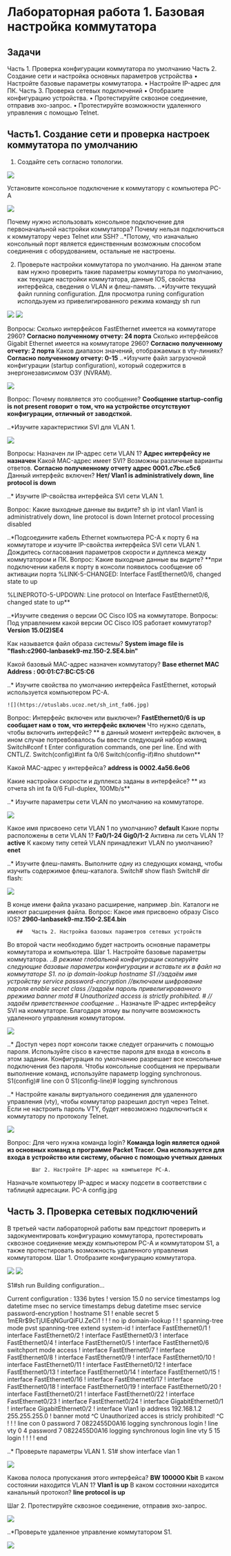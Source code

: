 # Лабораторная работа 1. Базовая настройка коммутатора
##       Задачи
Часть 1. Проверка конфигурации коммутатора по умолчанию
Часть 2. Создание сети и настройка основных параметров устройства
    • Настройте базовые параметры коммутатора.
    • Настройте IP-адрес для ПК.
Часть 3. Проверка сетевых подключений
    • Отобразите конфигурацию устройства.
    • Протестируйте сквозное соединение, отправив эхо-запрос.
    • Протестируйте возможности удаленного управления с помощью Telnet.

##   Часть1. Создание сети и проверка настроек коммутатора по умолчанию
1. Создайте сеть согласно топологии.
   
![](https://otuslabs.ucoz.net/topologija.jpg)

 Установите консольное подключение к коммутатору с компьютера PC-A
 
![](https://otuslabs.ucoz.net/CPT_RS_232.jpg)

Почему нужно использовать консольное подключение для первоначальной настройки коммутатора? Почему нельзя подключиться к коммутатору через Telnet или SSH?
..*Потому, что изначально консольный порт является единственным возможным способом соединения с оборудованием, остальные не настроены.

2. Проверьте настройки коммутатора по умолчанию.
На данном этапе вам нужно проверить такие параметры коммутатора по умолчанию, как текущие настройки коммутатора, данные IOS, свойства интерфейса, сведения о VLAN и флеш-память.
..*Изучите текущий файл running configuration.
Для просмотра runing configuration исполдьзуем из привелигированного режима команду sh run

![]( https://otuslabs.ucoz.net/sh_run1.jpg)
![](https://otuslabs.ucoz.net/sh_run2.jpg)

Вопросы:
Сколько интерфейсов FastEthernet имеется на коммутаторе 2960?   **Согласно полученному отчету: 24 порта**
Сколько интерфейсов Gigabit Ethernet имеется на коммутаторе 2960? **Согласно полученному отчету: 2 порта**
Каков диапазон значений, отображаемых в vty-линиях? **Согласно полученному отчету: 0-15**
..*Изучите файл загрузочной конфигурации (startup configuration), который содержится в энергонезависимом ОЗУ (NVRAM).

![](https://otuslabs.ucoz.net/sh_start.jpg)

Вопрос:
Почему появляется это сообщение? **Сообщение startup-config is not present говорит о том, что на устройстве отсутствуют конфигурации, отличный от заводсткой.**

..*Изучите характеристики SVI для VLAN 1.

![](https://otuslabs.ucoz.net/sh_vlan1.jpg)

Вопросы:
Назначен ли IP-адрес сети VLAN 1? **Адрес интерфейсу не назначен**
Какой MAC-адрес имеет SVI? Возможны различные варианты ответов.  **Согласно получяенному отчету адрес 0001.c7bc.c5c6**
Данный интерфейс включен?  **Нет/ Vlan1 is administratively down, line protocol is down**

..* Изучите IP-свойства интерфейса SVI сети VLAN 1.

Вопрос:
Какие выходные данные вы видите?
sh ip int vlan1
Vlan1 is administratively down, line protocol is down
  Internet protocol processing disabled

..*Подсоедините кабель Ethernet компьютера PC-A к порту 6 на коммутаторе и изучите IP-свойства интерфейса SVI сети VLAN 1. Дождитесь согласования параметров скорости и дуплекса между коммутатором и ПК.
Вопрос:
Какие выходные данные вы видите? **при подключении кабеля к порту в консоли появилось сообщение об активации порта %LINK-5-CHANGED: Interface FastEthernet0/6, changed state to up

%LINEPROTO-5-UPDOWN: Line protocol on Interface FastEthernet0/6, changed state to up**

..*Изучите сведения о версии ОС Cisco IOS на коммутаторе.
Вопросы:
Под управлением какой версии ОС Cisco IOS работает коммутатор? **Version 15.0(2)SE4**

Как называется файл образа системы? **System image file is "flash:c2960-lanbasek9-mz.150-2.SE4.bin"**

Какой базовый MAC-адрес назначен коммутатору? **Base ethernet MAC Address : 00:01:C7:BC:C5:C6**

..* Изучите свойства по умолчанию интерфейса FastEthernet, который используется компьютером PC-A.

    ![](https://otuslabs.ucoz.net/sh_int_fa06.jpg)
Вопрос:
Интерфейс включен или выключен? **FastEthernet0/6 is up сообщает нам о том, что интерфейс включен**
Что нужно сделать, чтобы включить интерфейс? ** в данный момент интерфейс включен, в ином случае потревбовалось бы ввести следующий набор  команд
Switch#conf t
Enter configuration commands, one per line. End with CNTL/Z.
Switch(config)#int fa 0/6
Switch(config-if)#no shutdown**

Какой MAC-адрес у интерфейса? **address is 0002.4a56.6e06**

Какие настройки скорости и дуплекса заданы в интерфейсе? ** из отчета sh int fa 0/6 Full-duplex, 100Mb/s**


..* Изучите параметры сети VLAN по умолчанию на коммутаторе.

![](https://otuslabs.ucoz.net/sh_VLANs.jpg)

Какое имя присвоено сети VLAN 1 по умолчанию?  **default**
Какие порты расположены в сети VLAN 1?  **Fa0/1-24 Gig0/1-2**
Активна ли сеть VLAN 1? **active**
К какому типу сетей VLAN принадлежит VLAN по умолчанию? **enet**

..* Изучите флеш-память.
Выполните одну из следующих команд, чтобы изучить содержимое флеш-каталога.
Switch# show flash 
Switch# dir flash:

![](https://otuslabs.ucoz.net/sh_flash.jpg)

В конце имени файла указано расширение, например .bin. Каталоги не имеют расширения файла.
Вопрос:
Какое имя присвоено образу Cisco IOS?   **2960-lanbasek9-mz.150-2.SE4.bin**


       ##   Часть 2. Настройка базовых параметров сетевых устройств
Во второй части необходимо будет настроить основные параметры коммутатора и компьютера.
            Шаг 1. Настройте базовые параметры коммутатора.
..*В режиме глобальной конфигурации скопируйте следующие базовые параметры конфигурации и вставьте их в файл на коммутаторе S1. 
no ip domain-lookup 
hostname S1 //задаём имя устройству
service password-encryption //включаем шифрование пароля
enable secret class //задаём пароль привелигированного ррежима
banner motd # 
Unauthorized access is strictly prohibited. # //задаём приветственное сообщение
..* Назначьте IP-адрес интерфейсу SVI на коммутаторе. Благодаря этому вы получите возможность удаленного управления коммутатором.

   ![](https://otuslabs.ucoz.net/no_sh_vlan1.jpg)

..* Доступ через порт консоли также следует ограничить  с помощью пароля. Используйте cisco в качестве пароля для входа в консоль в этом задании. Конфигурация по умолчанию разрешает все консольные подключения без пароля. Чтобы консольные сообщения не прерывали выполнение команд, используйте параметр logging synchronous.
S1(config)# line con 0
S1(config-line)# logging synchronous 

..* Настройте каналы виртуального соединения для удаленного управления (vty), чтобы коммутатор разрешил доступ через Telnet. Если не настроить пароль VTY, будет невозможно подключиться к коммутатору по протоколу Telnet.

![](https://otuslabs.ucoz.net/all_passwords.jpg)

Вопрос:
Для чего нужна команда login? **Команда login является одной из основных команд в программе Packet Tracer. Она используется для входа в устройство или систему, обычно с помощью учетных данных**

            Шаг 2. Настройте IP-адрес на компьютере PC-A.
Назначьте компьютеру IP-адрес и маску подсети в соответствии с таблицей адресации.
   PC-A config.jpg



##    Часть 3. Проверка сетевых подключений
В третьей части лабораторной работы вам предстоит проверить и задокументировать конфигурацию коммутатора, протестировать сквозное соединение между компьютером PC-A и коммутатором S1, а также протестировать возможность удаленного управления коммутатором.
            Шаг 1. Отобразите конфигурацию коммутатора.
            
![](https://otuslabs.ucoz.net/sw_conf1.jpg)
![](https://otuslabs.ucoz.net/sw_conf2.jpg)

S1#sh run
Building configuration...

Current configuration : 1336 bytes
!
version 15.0
no service timestamps log datetime msec
no service timestamps debug datetime msec
service password-encryption
!
hostname S1
!
enable secret 5 $1$mERr$9cTjUIEqNGurQiFU.ZeCi1
!
!
!
no ip domain-lookup
!
!
!
spanning-tree mode pvst
spanning-tree extend system-id
!
interface FastEthernet0/1
!
interface FastEthernet0/2
!
interface FastEthernet0/3
!
interface FastEthernet0/4
!
interface FastEthernet0/5
!
interface FastEthernet0/6
 switchport mode access
!
interface FastEthernet0/7
!
interface FastEthernet0/8
!
interface FastEthernet0/9
!
interface FastEthernet0/10
!
interface FastEthernet0/11
!
interface FastEthernet0/12
!
interface FastEthernet0/13
!
interface FastEthernet0/14
!
interface FastEthernet0/15
!
interface FastEthernet0/16
!
interface FastEthernet0/17
!
interface FastEthernet0/18
!
interface FastEthernet0/19
!
interface FastEthernet0/20
!
interface FastEthernet0/21
!
interface FastEthernet0/22
!
interface FastEthernet0/23
!
interface FastEthernet0/24
!
interface GigabitEthernet0/1
!
interface GigabitEthernet0/2
!
interface Vlan1
 ip address 192.168.1.2 255.255.255.0
!
banner motd ^C Unauthorized acces is stricly prohibited! ^C
!
!
!
line con 0
 password 7 0822455D0A16
 logging synchronous
 login
!
line vty 0 4
 password 7 0822455D0A16
 logging synchronous
 login
line vty 5 15
 login
!
!
!
!
end

..* Проверьте параметры VLAN 1.
S1# show interface vlan 1 

![](https://otuslabs.ucoz.net/sh_vlan1_2.jpg)

Какова полоса пропускания этого интерфейса? **BW 100000 Kbit**
В каком состоянии находится VLAN 1? **Vlan1 is up** 
В каком состоянии находится канальный протокол? **line protocol is up**

Шаг 2. Протестируйте сквозное соединение, отправив эхо-запрос.

![](https://otuslabs.ucoz.net/Ping_PC.jpg)

..*Проверьте удаленное управление коммутатором S1.

![](https://otuslabs.ucoz.net/SSH.jpg)
